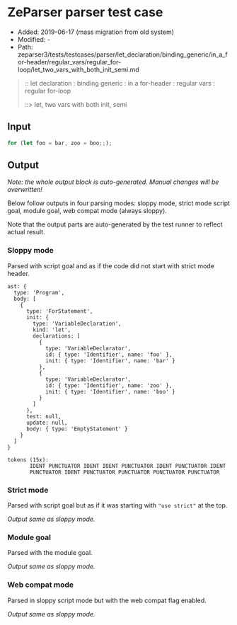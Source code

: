 # ZeParser parser test case

- Added: 2019-06-17 (mass migration from old system)
- Modified: -
- Path: zeparser3/tests/testcases/parser/let_declaration/binding_generic/in_a_for-header/regular_vars/regular_for-loop/let_two_vars_with_both_init_semi.md

> :: let declaration : binding generic : in a for-header : regular vars : regular for-loop
>
> ::> let, two vars with both init, semi

## Input

`````js
for (let foo = bar, zoo = boo;;);
`````

## Output

_Note: the whole output block is auto-generated. Manual changes will be overwritten!_

Below follow outputs in four parsing modes: sloppy mode, strict mode script goal, module goal, web compat mode (always sloppy).

Note that the output parts are auto-generated by the test runner to reflect actual result.

### Sloppy mode

Parsed with script goal and as if the code did not start with strict mode header.

`````
ast: {
  type: 'Program',
  body: [
    {
      type: 'ForStatement',
      init: {
        type: 'VariableDeclaration',
        kind: 'let',
        declarations: [
          {
            type: 'VariableDeclarator',
            id: { type: 'Identifier', name: 'foo' },
            init: { type: 'Identifier', name: 'bar' }
          },
          {
            type: 'VariableDeclarator',
            id: { type: 'Identifier', name: 'zoo' },
            init: { type: 'Identifier', name: 'boo' }
          }
        ]
      },
      test: null,
      update: null,
      body: { type: 'EmptyStatement' }
    }
  ]
}

tokens (15x):
       IDENT PUNCTUATOR IDENT IDENT PUNCTUATOR IDENT PUNCTUATOR IDENT
       PUNCTUATOR IDENT PUNCTUATOR PUNCTUATOR PUNCTUATOR PUNCTUATOR
`````

### Strict mode

Parsed with script goal but as if it was starting with `"use strict"` at the top.

_Output same as sloppy mode._

### Module goal

Parsed with the module goal.

_Output same as sloppy mode._

### Web compat mode

Parsed in sloppy script mode but with the web compat flag enabled.

_Output same as sloppy mode._
